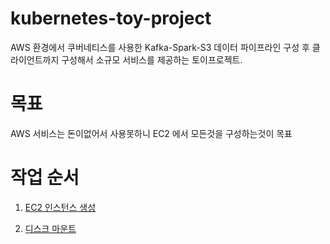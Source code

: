 # kubernetes-toy-project

AWS 환경에서 쿠버네티스를 사용한 Kafka-Spark-S3 데이터 파이프라인 구성 후 클라이언트까지 구성해서 소규모 서비스를 제공하는 토이프로젝트.


# 목표

AWS 서비스는 돈이없어서 사용못하니 EC2 에서 모든것을 구성하는것이 목표

# 작업 순서

1. [EC2 인스턴스 생성](https://github.com/Donaid/kubernetes-toy-project/blob/main/Documents/1.%EC%9D%B8%EC%8A%A4%ED%84%B4%EC%8A%A4-%EC%83%9D%EC%84%B1.md)

2. [디스크 마운트](https://github.com/Donaid/kubernetes-toy-project/blob/main/Documents/2.%EB%94%94%EC%8A%A4%ED%81%AC-%EB%A7%88%EC%9A%B4%ED%8A%B8.md)









